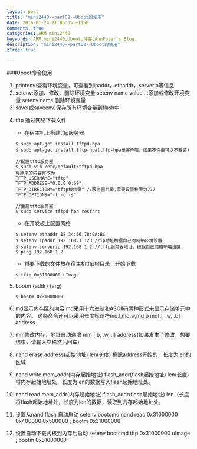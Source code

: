 ```yaml
---
layout: post
title: "mini2440--part02--Uboot的使用"
date: 2016-01-24 21:06:35 +1150
comments: true
categories: ARM mini2440
keywords: ARM,mini2440,Uboot,博客,AnnPeter's Blog
description: "mini2440--part02--Uboot的使用"
zTree: true

---
```



###Uboot命令使用
1. printenv:查看环境变量，可查看到ipaddr，ethaddr，serverip等信息
2. setenv:添加、修改、删除环境变量
	setenv name value ...添加或修改环境变量
    setenv name 删除环境变量
3. save(或saveenv)保存所有环境变量到flash中

<!-- more -->

4. tftp 通过网络下载文件
	* 在宿主机上搭建tftp服务器

	```vim
	$ sudo apt-get install tftpd-hpa
	$ sudo apt-get install tftp-hpa(tftp-hpa是客户端，如果不许要可以不安装)

	//配置tftp服务器
	$ sudo vim /etc/default/tftpd-hpa
	将原来的内容修改为
	TFTP_USERNAME="tftp"
	TFTP_ADDRESS="0.0.0.0:69"
	TFTP_DIRECTORY="tftp根目录" //服务器目录,需要设置权限为777
	TFTP_OPTIONS="-l -c -s"

	//重启tftp服务器
	$ sudo service tftpd-hpa restart
	```

    * 在开发板上配置网络

     ```vim
     $ setenv ethaddr 12:34:56:78:9A:BC
     $ setenv ipaddr 192.168.1.123 //ip地址根据自己的网络环境设置
     $ setenv serverip 192.168.1.2 //tftp服务器地址，根据自己网络环境设置
     $ ping 192.168.1.2
     ```

    * 将要下载的文件放在宿主机tftp根目录，开始下载

     ```vim
     $ tftp 0x31000000 uImage
     ```

5. bootm {addr} {arg}

	```vim
    $ bootm 0x31000000
    ```
6. md显示内存区的内容
	md采用十六进制和ASCII码两种形式来显示存储单元中的内容。
    这条命令还可以采用长度标识符md.l,md.w,md.b
    md[.l, .w, .b] address

7. mm修改内存，地址自动递增
	mm [.b, .w, .l] address(如果发生了修改，想要结束，请输入空格然后回车)


8. nand erase address(起始地址) len(长度)
	擦除address开始的，长度为len的区域

9. nand write mem_addr(内存起始地址) flash_addr(flash起始地址) len(长度)
	将内存起始地址处，长度为len的数据写入flash起始地址处。

10. nand read mem_addr(内存起始地址) flash_addr(flash起始地址) len（长度
	将flash起始地址处，长度为len的数据，读取到内存起始地址处。

11. 设置从nand flash 自动启动
	setenv bootcmd nand read 0x31000000 0x400000 0x500000 \; bootm 0x31000000

12. 设置自动下载内核到内存后启动
	setenv bootcmd tftp 0x31000000 uImage \; bootm 0x31000000




